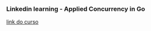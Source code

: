 ### Linkedin learning - Applied Concurrency in Go
[link do curso][lil-course-url]

[lil-course-url]: https://www.linkedin.com/learning/applied-concurrency-in-go